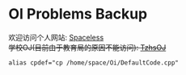 # OI Problems Backup  
  
欢迎访问个人网站: [Spaceless](http://Spaceless.me)  
<del>学校OJ(目前由于教育局的原因不能访问): [TzhsOJ](https://www.tzhsoj.com)  </del>  

```
alias cpdef="cp /home/space/Oi/DefaultCode.cpp"
```

